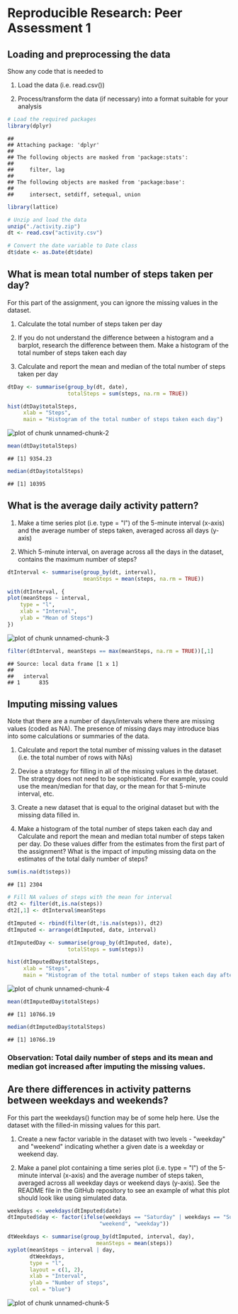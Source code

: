 # Reproducible Research: Peer Assessment 1

## Loading and preprocessing the data

Show any code that is needed to

1. Load the data (i.e. read.csv())

2. Process/transform the data (if necessary) into a format suitable for your analysis


```r
# Load the required packages
library(dplyr)
```

```
## 
## Attaching package: 'dplyr'
## 
## The following objects are masked from 'package:stats':
## 
##     filter, lag
## 
## The following objects are masked from 'package:base':
## 
##     intersect, setdiff, setequal, union
```

```r
library(lattice)

# Unzip and load the data
unzip("./activity.zip")
dt <- read.csv("activity.csv")

# Convert the date variable to Date class
dt$date <- as.Date(dt$date)
```

## What is mean total number of steps taken per day?

For this part of the assignment, you can ignore the missing values in the dataset.

1. Calculate the total number of steps taken per day

2. If you do not understand the difference between a histogram and a barplot, research the difference between them. Make a histogram of the total number of steps taken each day

3. Calculate and report the mean and median of the total number of steps taken per day


```r
dtDay <- summarise(group_by(dt, date),
                   totalSteps = sum(steps, na.rm = TRUE))

hist(dtDay$totalSteps, 
     xlab = "Steps",
     main = "Histogram of the total number of steps taken each day")
```

![plot of chunk unnamed-chunk-2](figure/unnamed-chunk-2-1.png) 

```r
mean(dtDay$totalSteps)
```

```
## [1] 9354.23
```

```r
median(dtDay$totalSteps)
```

```
## [1] 10395
```

## What is the average daily activity pattern?

1. Make a time series plot (i.e. type = "l") of the 5-minute interval (x-axis) and the average number of steps taken, averaged across all days (y-axis)

2. Which 5-minute interval, on average across all the days in the dataset, contains the maximum number of steps?


```r
dtInterval <- summarise(group_by(dt, interval),
                        meanSteps = mean(steps, na.rm = TRUE))

with(dtInterval, {
plot(meanSteps ~ interval,
    type = "l",  
    xlab = "Interval",
    ylab = "Mean of Steps")
})
```

![plot of chunk unnamed-chunk-3](figure/unnamed-chunk-3-1.png) 

```r
filter(dtInterval, meanSteps == max(meanSteps, na.rm = TRUE))[,1]
```

```
## Source: local data frame [1 x 1]
## 
##   interval
## 1      835
```

## Imputing missing values

Note that there are a number of days/intervals where there are missing values (coded as NA). The presence of missing days may introduce bias into some calculations or summaries of the data.

1. Calculate and report the total number of missing values in the dataset (i.e. the total number of rows with NAs)

2. Devise a strategy for filling in all of the missing values in the dataset. The strategy does not need to be sophisticated. For example, you could use the mean/median for that day, or the mean for that 5-minute interval, etc.

3. Create a new dataset that is equal to the original dataset but with the missing data filled in.

4. Make a histogram of the total number of steps taken each day and Calculate and report the mean and median total number of steps taken per day. Do these values differ from the estimates from the first part of the assignment? What is the impact of imputing missing data on the estimates of the total daily number of steps?


```r
sum(is.na(dt$steps))
```

```
## [1] 2304
```

```r
# Fill NA values of steps with the mean for interval
dt2 <- filter(dt,is.na(steps))
dt2[,1] <- dtInterval$meanSteps

dtImputed <- rbind(filter(dt,!is.na(steps)), dt2)
dtImputed <- arrange(dtImputed, date, interval)

dtImputedDay <- summarise(group_by(dtImputed, date),
                   totalSteps = sum(steps))

hist(dtImputedDay$totalSteps, 
     xlab = "Steps",
     main = "Histogram of the total number of steps taken each day after imputing")
```

![plot of chunk unnamed-chunk-4](figure/unnamed-chunk-4-1.png) 

```r
mean(dtImputedDay$totalSteps)
```

```
## [1] 10766.19
```

```r
median(dtImputedDay$totalSteps)
```

```
## [1] 10766.19
```

### Observation: Total daily number of steps and its mean and median got increased after imputing the missing values.

## Are there differences in activity patterns between weekdays and weekends?

For this part the weekdays() function may be of some help here. Use the dataset with the filled-in missing values for this part.

1. Create a new factor variable in the dataset with two levels - "weekday" and "weekend" indicating whether a given date is a weekday or weekend day.

2. Make a panel plot containing a time series plot (i.e. type = "l") of the 5-minute interval (x-axis) and the average number of steps taken, averaged across all weekday days or weekend days (y-axis). See the README file in the GitHub repository to see an example of what this plot should look like using simulated data.


```r
weekdays <- weekdays(dtImputed$date)
dtImputed$day <- factor(ifelse(weekdays == "Saturday" | weekdays == "Sunday", 
                             "weekend", "weekday"))

dtWeekdays <- summarise(group_by(dtImputed, interval, day),
                            meanSteps = mean(steps))
xyplot(meanSteps ~ interval | day,
       dtWeekdays,
       type = "l",
       layout = c(1, 2),
       xlab = "Interval",
       ylab = "Number of steps",
       col = "blue")
```

![plot of chunk unnamed-chunk-5](figure/unnamed-chunk-5-1.png) 
